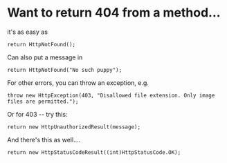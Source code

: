 # Want to return 404 from a method...

it's as easy as 

    return HttpNotFound();

Can also put a message in

    return HttpNotFound("No such puppy");

For other errors, you can throw an exception, e.g.


    throw new HttpException(403, "Disallowed file extension. Only image files are permitted.");

    
Or for 403 -- try this:

    return new HttpUnauthorizedResult(message);

    
And there's this as well....


    return new HttpStatusCodeResult((int)HttpStatusCode.OK);    